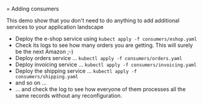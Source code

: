 = Adding consumers

This demo show that you don't need to do anything to add additional services to your application landscape

* Deploy the e-shop service using `kubect apply -f consumers/eshop.yaml`
* Check its logs to see how many orders you are getting. This will surely be the next Amazon ;-)
* Deploy orders service ... `kubectl apply -f consumers/orders.yaml`
* Deploy invoicing service ... `kubectl apply -f consumers/invoicing.yaml`
* Deploy the shipping service  ... `kubectl apply -f consumers/shipping.yaml`
* and so on ...
* ... and check the log to see how everyone of them processes all the same records without any reconfiguration.